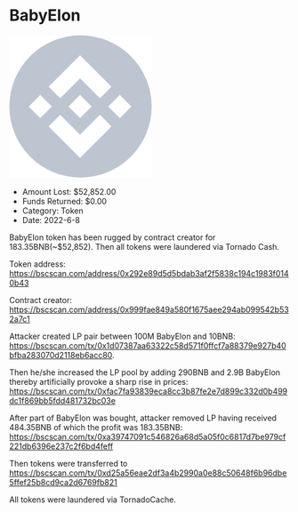 # BabyElon
![BabyElon](/rektimages/BabyElon.png)
- Amount Lost: $52,852.00
- Funds Returned: $0.00
- Category: Token
- Date: 2022-6-8

BabyElon token has been rugged by contract creator for 183.35BNB(~$52,852). Then all tokens were laundered via Tornado Cash.

  


Token address: https://bscscan.com/address/0x292e89d5d5bdab3af2f5838c194c1983f0140b43

Contract creator: https://bscscan.com/address/0x999fae849a580f1675aee294ab099542b532a7c1

  


Attacker created LP pair between 100M BabyElon and 10BNB: https://bscscan.com/tx/0x1d07387aa63322c58d571f0ffcf7a88379e927b40bfba283070d2118eb6acc80.

Then he/she increased the LP pool by adding 290BNB and 2.9B BabyElon thereby artificially provoke a sharp rise in prices: https://bscscan.com/tx/0xfac7fa93839eca8cc3b87fe2e7d899c332d0b499dc1f869bb5fdd481732bc03e

After part of BabyElon was bought, attacker removed LP having received 484.35BNB of which the profit was 183.35BNB: https://bscscan.com/tx/0xa39747091c546826a68d5a05f0c6817d7be979cf221db6396e237c2f6bd4feff

Then tokens were transferred to https://bscscan.com/tx/0xd25a56eae2df3a4b2990a0e88c50648f6b96dbe5ffef25b8cd9ca2d6769fb821

  


All tokens were laundered via TornadoCache.



